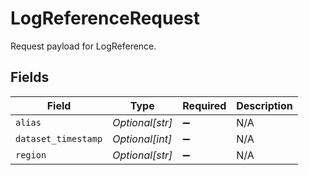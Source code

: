 # LogReferenceRequest

Request payload for LogReference.


## Fields

| Field               | Type                | Required            | Description         |
| ------------------- | ------------------- | ------------------- | ------------------- |
| `alias`             | *Optional[str]*     | :heavy_minus_sign:  | N/A                 |
| `dataset_timestamp` | *Optional[int]*     | :heavy_minus_sign:  | N/A                 |
| `region`            | *Optional[str]*     | :heavy_minus_sign:  | N/A                 |